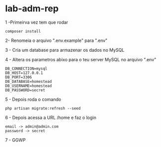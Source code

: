 # lab-adm-rep

1 -Primeirva vez tem que rodar 
    
    composer install
  
2- Renomeia o arquivo ".env.example" para ".env"

3 - Cria um database para armazenar os dados no MySQL

4 - Altera os parametros abixo para o teu server MySQL no arquivo ".env"
   
    DB_CONNECTION=mysql
    DB_HOST=127.0.0.1
    DB_PORT=3306
    DB_DATABASE=homestead
    DB_USERNAME=homestead
    DB_PASSWORD=secret
    
    
5 - Depois roda o comando  

    php artisan migrate:refresh --seed
    
6 - Depois acessa a URL /home e faz o login 
        
    email -> admin@admin.com
    password -> secret

7 - GGWP
